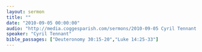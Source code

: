 ```yaml
---
layout: sermon
title: ""
date: "2010-09-05 00:00:00"
audio: "http://media.coggesparish.com/sermons/2010-09-05 Cyril Tennant.mp3"
speaker: "Cyril Tennant"
bible_passages: ["Deuteronomy 30:15-20","Luke 14:25-33"]
---
```

